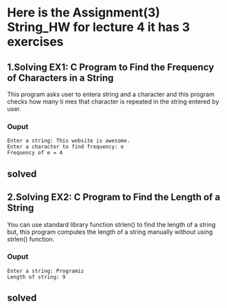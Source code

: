 # Here is the Assignment(3) String_HW for lecture 4 it has 3 exercises

## 1.Solving EX1: C Program to Find the Frequency of Characters in a String

This program asks user to entera string and a character and this program checks how many ti mes that character is repeated in the string entered by user.

### Ouput

	Enter a string: This website is awesome.
	Enter a character to find frequency: e
	Frequency of e = 4

	
solved 
------------------------------------------------------------


## 2.Solving EX2: C Program to Find the Length of a String

You can use standard library function strlen() to find the length of a string but, this program computes the length of a string manually without using strlen() function.

### Ouput

	Enter a string: Programiz
	Length of string: 9

	
solved 
------------------------------------------------------------